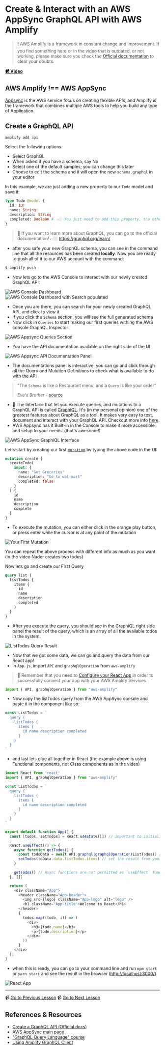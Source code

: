 # Create & Interact with an AWS AppSync GraphQL API with AWS Amplify

> ❗ AWS Amplify is a framework in constant change and improvement. If you find something here or in the video that is outdated, or not working, please make sure you check the [Official documentation](https://docs.amplify.aws/) to clear your doubts.

**[📹 Video](https://egghead.io/lessons/react-native-create-interact-with-an-aws-appsync-graphql-api-with-aws-amplify)**

## AWS Amplify !== AWS AppSync

[Appsync](https://aws.amazon.com/appsync/) is the AWS service focus on creating flexible APIs, and Amplify is the framework that combines multiple AWS tools to help you build any type of Application.

## Create a GraphQL API

```bash
amplify add api
```

Select the following options:

- Select GraphQL
- When asked if you have a schema, say No
- Select one of the default samples; you can change this later
- Choose to edit the schema and it will open the new `schema.graphql` in your editor

In this example, we are just adding a new property to our `Todo` model and save it:

```graphql
type Todo @model {
  id: ID!
  name: String!
  description: String
  completed: Boolean # 👈🏼 You just need to add this property. the others should be there already
}
```

> 🤔 If you want to learn more about GraphQL, you can go to the official documentation! 👉🏼 https://graphql.org/learn/

- after you safe your new GraphQL schema, you can see in the command line that all the resources has been created **locally**. Now you are ready to push all of it to our AWS account with the command:

```bash
$ amplify push
```

- Now lets go to the AWS Console to interact with our newly created GraphQL API:

![AWS Console Dashboard](./images/05_aws-console.png)
![AWS Console Dashboard with Search populated](./images/05_aws-console-search.png)

- Once you are there, you can search for your newly created GraphQL API, and click to view it
- If you click the `Schema` section, you will see the full generated schema
- Now click in `Queries` to start making our first queries withing the AWS console GraphQL Inspector

![AWS Appsync Queries Section](https://res.cloudinary.com/dg3gyk0gu/image/upload/v1549391502/transcript-images/react-native-create-interact-with-an-aws-appsync-graphql-api-with-aws-amplify-autogenerated-schema.jpg)

- You have the API documentation available on the right side of the UI

![AWS Appsync API Documentation Panel](https://res.cloudinary.com/dg3gyk0gu/image/upload/v1549391501/transcript-images/react-native-create-interact-with-an-aws-appsync-graphql-api-with-aws-amplify-queries-and-create-mutation.jpg)

- The documentations panel is interactive, you can go and click through all the Query and Mutation Definitions to check what is available to do with the API

> "The `Schema` is like a Restaurant menu, and a `Query` is like your order"
>
> _Eve's Brother_ - [source](https://twitter.com/eveporcello/status/1300963959307001858)

- 🤔 The Interface that let you execute queries, and mutations to a GraphQL API is called [GraphiQL](). It's (in my personal opinion) one of the greatest features about GraphQL as a tool. It makes very easy to test, document and interact with your GraphQL API. Checkout more info [here](https://github.com/graphql/graphiql).
- AWS Appsync has it Built-in in the Console to make it more accessible and setup to your needs. (that's awesome!)

![AWS AppSync GraphiQL Interface](https://res.cloudinary.com/dg3gyk0gu/image/upload/v1549391501/transcript-images/react-native-create-interact-with-an-aws-appsync-graphql-api-with-aws-amplify-queries-and-create-mutation.jpg)

Let's start by creating our first [`mutation`](https://graphql.org/learn/queries/#mutations) by typing the above code in the UI:

```graphql
mutation create {
  createTodo(
    input: {
      name: "Get Groceries"
      description: "Go to wal-mart"
      completed: false
    }
  ) {
    id
    name
    description
    complete
  }
}
```

- To execute the mutation, you can either click in the orange play button, or press enter while the cursor is at any point of the mutation

![Your First Mutation](https://res.cloudinary.com/dg3gyk0gu/image/upload/v1549391502/transcript-images/react-native-create-interact-with-an-aws-appsync-graphql-api-with-aws-amplify-execute-mutation.jpg)

You can repeat the above process with different info as much as you want (in the video Nader creates two todos)

Now lets go and create our First Query

```graphql
query list {
  listTodos {
    items {
      id
      name
      description
      completed
    }
  }
}
```

- After you execute the query, you should see in the GraphiQL right side panel the result of the query, which is an array of all the available todos in the system.

![ListTodos Query Result](https://res.cloudinary.com/dg3gyk0gu/image/upload/v1549391501/transcript-images/react-native-create-interact-with-an-aws-appsync-graphql-api-with-aws-amplify-listtodos-query.jpg)

- Now that we got some data, we can go and query the data from our React app!
- In `App.js`, import `API` and `graphqlOperation` from `aws-amplify`

> 🤔 Remember that you need to [Configure your React App](03-react-native-use-the-aws-amplify-withauthenticator-hoc-to-implement-a-react-user-authorization-flow.md) in order to successfully connect your app with your AWS Amplify Services

```javascript
import { API, graphqlOperation } from "aws-amplify"
```

- Now copy the listTodos query from the AWS AppSync console and paste it in the component like so:

```javascript
const ListTodos = ` 
  query { 
    listTodos {
      items { 
        id name description completed 
      }
    }
  }
`
```

- and last lets glue all together in React (the example above is using Functional components, not Class components as in the video)

```javascript
import React from 'react'
import { API, graphqlOperation } from "aws-amplify"

const ListTodos = `
  query {
    listTodos {
      items {
        id name description completed
      }
    }
  }
`

export default function App() {
  const [todos, setTodos] = React.useState([]) // important to initialize your state with an empty array!

  React.useEffect(() => {
    async function getTodos() {
      const todoData = await API.graphql(graphqlOperation(ListTodos)) // fetch the list of Todos from your graphQL API
      setTodos(toData.data.listTodos.items) // set the result from your query to your local state
    }

    getTodos() // Async functions are not permitted as `useEffect` functions parameters. that's why I created another async function inside of it instead
  }, [])

  return (
    <div className="App">
      <header className="App-header">
        <img src={logo} className="App-logo" alt="logo" />
        <h1 className="App-title">Welcome to React</h1>
      </header>
      {
        todos.map((todo, i)) => (
          <div>
            <h3>{todo.name}</h3>
            <p>{todo.description}</p>
          </div>
        ))
      }
    </div>
  );
}
```

- when this is ready, you can go to your command line and run `npm start` or `yarn start` and see the result in the browser ([http://localhost:3000/](http://localhost:3000/))

![React App](https://res.cloudinary.com/dg3gyk0gu/image/upload/v1549391500/transcript-images/react-native-create-interact-with-an-aws-appsync-graphql-api-with-aws-amplify-displayed-todos-in-app.jpg)

---

📹 [Go to Previous Lesson](https://egghead.io/lessons/react-native-manually-sign-up-new-users-in-react-with-aws-amplify-auth-class)
📹 [Go to Next Lesson](https://egghead.io/lessons/react-native-create-interact-with-a-serverless-rest-api-with-aws-lambda-from-react)

## References & Resources

- [Create a GraphQL API (Official docs)](https://docs.amplify.aws/cli/graphql-transformer/overview#create-a-graphql-api)
- [AWS AppSync main page](https://aws.amazon.com/appsync/)
- ["GraphQL Query Language" course](https://egghead.io/courses/graphql-query-language)
- [Using Amplify GraphQL Client](https://docs.amplify.aws/lib/graphqlapi/query-data/q/platform/js#using-amplify-graphql-client)
